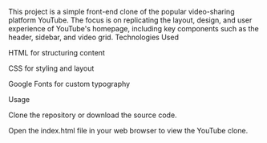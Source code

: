 This project is a simple front-end clone of the popular video-sharing platform YouTube. The focus is on replicating the layout, design, and user experience of YouTube's homepage, including key components such as the header, sidebar, and video grid.
Technologies Used

HTML for structuring content

CSS for styling and layout

Google Fonts for custom typography

Usage

Clone the repository or download the source code.

Open the index.html file in your web browser to view the YouTube clone.
